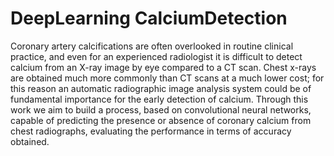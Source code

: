 # DeepLearning CalciumDetection


Coronary artery calcifications are often overlooked in routine clinical practice, and even for an experienced radiologist it is difficult to detect calcium from an X-ray image by eye compared to a CT scan.
Chest x-rays are obtained much more commonly than CT scans at a much lower cost; for this reason an automatic radiographic image analysis system could be of fundamental importance for the early detection of calcium.
Through this work we aim to build a process, based on convolutional neural networks, capable of predicting the presence or absence of coronary calcium from chest radiographs, evaluating the performance in terms of accuracy obtained.
